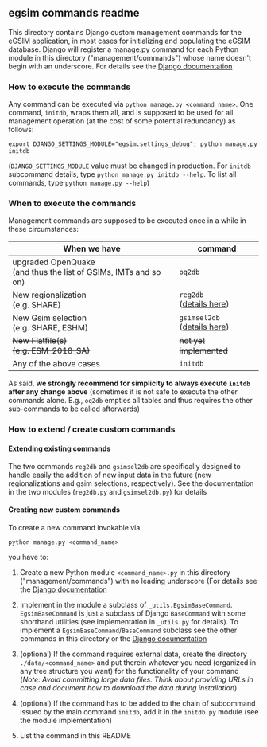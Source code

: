 ## egsim commands readme

This directory contains Django custom management commands
for the eGSIM application, in most cases for initializing and populating the
eGSIM database. Django will register a manage.py
command for each Python module in this directory
("management/commands") whose name doesn't begin with an
underscore.
For details see the [Django documentation](https://docs.djangoproject.com/en/2.2/howto/custom-management-commands/)


### How to execute the commands

Any command can be executed via `python manage.py <command_name>`. One command,
`initdb`, wraps them all, and is supposed to be used for all
management operation (at the cost of some potential redundancy) as follows:
```
export DJANGO_SETTINGS_MODULE="egsim.settings_debug"; python manage.py initdb
```
(`DJANGO_SETTINGS_MODULE` value must be changed in production.
For `initdb` subcommand details, type `python manage.py initdb --help`.
To list all commands, type `python manage.py --help`)

### When to execute the commands

Management commands are supposed to be executed once
in a while in these circumstances:

When we have | command
--- | ---
upgraded OpenQuake<br/>(and thus the list of GSIMs, IMTs and so on) | `oq2db`
New regionalization<br/>(e.g. SHARE) | `reg2db`<br/>([details here](#Extending-existing-commands))
New Gsim selection<br/>(e.g. SHARE, ESHM) | `gsimsel2db`<br/>([details here](#Extending-existing-commands))
~~New Flatfile(s)<br/>(e.g. ESM_2018_SA)~~ | ~~not yet implemented~~
Any of the above cases | `initdb`

As said, **we strongly recommend for simplicity to always execute
`initdb` after any change above** (sometimes it is not safe
to execute the other commands alone. E.g., `oq2db` empties all
tables and thus requires the other sub-commands
to be called afterwards)

### How to extend / create custom commands

#### Extending existing commands

The two commands `reg2db` and `gsimsel2db` are specifically designed to handle
easily the addition of new input data in the
future (new regionalizations and gsim selections, respectively).
See the documentation in the two modules (`reg2db.py` and
`gsimsel2db.py`) for details

#### Creating new custom commands

To create a new command invokable via
```
python manage.py <command_name>
```
you have to:

1. Create a new Python module `<command_name>.py`
   in this directory ("management/commands") with no leading
   underscore (For details see  the [Django documentation](
   https://docs.djangoproject.com/en/2.2/howto/custom-management-commands/)
   
2. Implement in the module a subclass of `_utils.EgsimBaseCommand`.
   `EgsimBaseCommand` is just a subclass of Django `BaseCommand`
   with some shorthand utilities (see implementation in `_utils.py` for details).
   To implement a `EgsimBaseCommand`/`BaseCommand` subclass see the
   other commands in this directory or the [Django documentation](
   https://docs.djangoproject.com/en/2.2/howto/custom-management-commands/)

3. (optional) If the command requires external data, create the
   directory `./data/<command_name>` and put therein whatever you
   need (organized in any tree structure you want) for the functionality of
   your command (*Note: Avoid committing large data files.
   Think about providing URLs in case and document how to download the data
   during installation*)

4. (optional) If the command has to be added to the chain of
   subcommand issued by the main command `initdb`, add it
   in the `initdb.py` module (see the module implementation) 
   <!-- Avoid trying to add (sub)commands automatically based on e.g., a
    scan of the commands directory: first you want to have control over the
    execution order, second you might want to implement some command
    that is not part of the main initialization chain -->
    
5. List the command in this README

